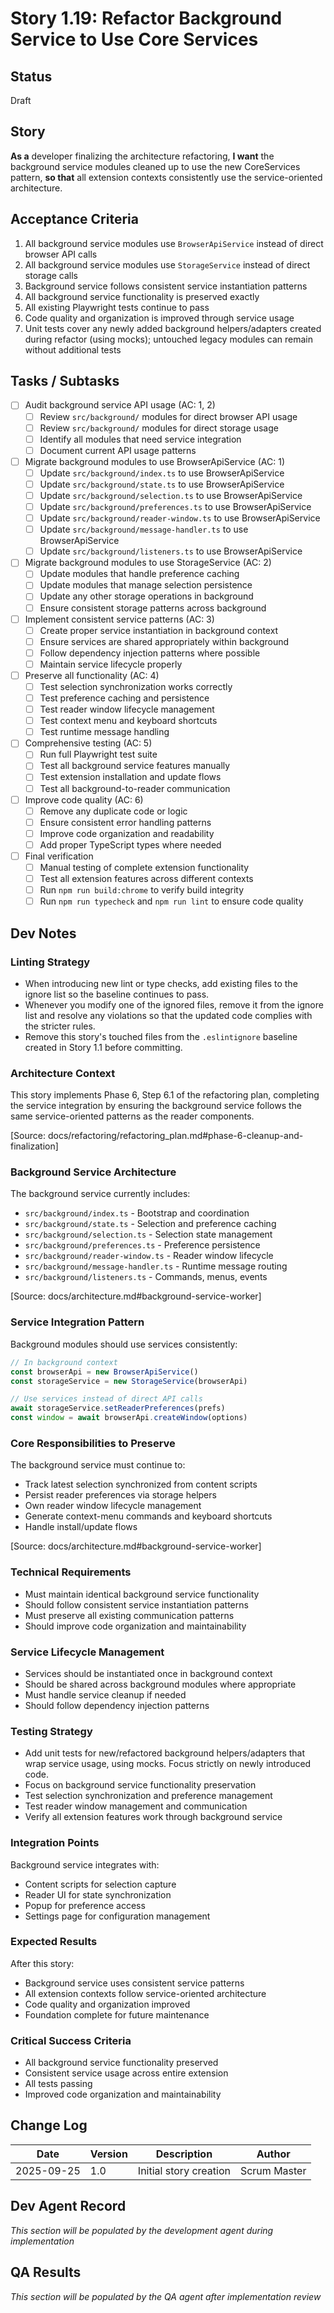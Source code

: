 # Story 1.19: Refactor Background Service to Use Core Services

## Status
Draft

## Story
**As a** developer finalizing the architecture refactoring,
**I want** the background service modules cleaned up to use the new CoreServices pattern,
**so that** all extension contexts consistently use the service-oriented architecture.

## Acceptance Criteria
1. All background service modules use `BrowserApiService` instead of direct browser API calls
2. All background service modules use `StorageService` instead of direct storage calls
3. Background service follows consistent service instantiation patterns
4. All background service functionality is preserved exactly
5. All existing Playwright tests continue to pass
6. Code quality and organization is improved through service usage
7. Unit tests cover any newly added background helpers/adapters created during refactor (using mocks); untouched legacy modules can remain without additional tests

## Tasks / Subtasks
- [ ] Audit background service API usage (AC: 1, 2)
  - [ ] Review `src/background/` modules for direct browser API usage
  - [ ] Review `src/background/` modules for direct storage usage
  - [ ] Identify all modules that need service integration
  - [ ] Document current API usage patterns
- [ ] Migrate background modules to use BrowserApiService (AC: 1)
  - [ ] Update `src/background/index.ts` to use BrowserApiService
  - [ ] Update `src/background/state.ts` to use BrowserApiService
  - [ ] Update `src/background/selection.ts` to use BrowserApiService
  - [ ] Update `src/background/preferences.ts` to use BrowserApiService
  - [ ] Update `src/background/reader-window.ts` to use BrowserApiService
  - [ ] Update `src/background/message-handler.ts` to use BrowserApiService
  - [ ] Update `src/background/listeners.ts` to use BrowserApiService
- [ ] Migrate background modules to use StorageService (AC: 2)
  - [ ] Update modules that handle preference caching
  - [ ] Update modules that manage selection persistence
  - [ ] Update any other storage operations in background
  - [ ] Ensure consistent storage patterns across background
- [ ] Implement consistent service patterns (AC: 3)
  - [ ] Create proper service instantiation in background context
  - [ ] Ensure services are shared appropriately within background
  - [ ] Follow dependency injection patterns where possible
  - [ ] Maintain service lifecycle properly
- [ ] Preserve all functionality (AC: 4)
  - [ ] Test selection synchronization works correctly
  - [ ] Test preference caching and persistence
  - [ ] Test reader window lifecycle management
  - [ ] Test context menu and keyboard shortcuts
  - [ ] Test runtime message handling
- [ ] Comprehensive testing (AC: 5)
  - [ ] Run full Playwright test suite
  - [ ] Test all background service features manually
  - [ ] Test extension installation and update flows
  - [ ] Test all background-to-reader communication
- [ ] Improve code quality (AC: 6)
  - [ ] Remove any duplicate code or logic
  - [ ] Ensure consistent error handling patterns
  - [ ] Improve code organization and readability
  - [ ] Add proper TypeScript types where needed
- [ ] Final verification
  - [ ] Manual testing of complete extension functionality
  - [ ] Test all extension features across different contexts
  - [ ] Run `npm run build:chrome` to verify build integrity
  - [ ] Run `npm run typecheck` and `npm run lint` to ensure code quality

## Dev Notes
### Linting Strategy
- When introducing new lint or type checks, add existing files to the ignore list so the baseline continues to pass.
- Whenever you modify one of the ignored files, remove it from the ignore list and resolve any violations so that the updated code complies with the stricter rules.
- Remove this story's touched files from the `.eslintignore` baseline created in Story 1.1 before committing.


### Architecture Context
This story implements Phase 6, Step 6.1 of the refactoring plan, completing the service integration by ensuring the background service follows the same service-oriented patterns as the reader components.

[Source: docs/refactoring/refactoring_plan.md#phase-6-cleanup-and-finalization]

### Background Service Architecture
The background service currently includes:
- `src/background/index.ts` - Bootstrap and coordination
- `src/background/state.ts` - Selection and preference caching
- `src/background/selection.ts` - Selection state management
- `src/background/preferences.ts` - Preference persistence
- `src/background/reader-window.ts` - Reader window lifecycle
- `src/background/message-handler.ts` - Runtime message routing
- `src/background/listeners.ts` - Commands, menus, events

[Source: docs/architecture.md#background-service-worker]

### Service Integration Pattern
Background modules should use services consistently:
```typescript
// In background context
const browserApi = new BrowserApiService()
const storageService = new StorageService(browserApi)

// Use services instead of direct API calls
await storageService.setReaderPreferences(prefs)
const window = await browserApi.createWindow(options)
```

### Core Responsibilities to Preserve
The background service must continue to:
- Track latest selection synchronized from content scripts
- Persist reader preferences via storage helpers
- Own reader window lifecycle management
- Generate context-menu commands and keyboard shortcuts
- Handle install/update flows

[Source: docs/architecture.md#background-service-worker]

### Technical Requirements
- Must maintain identical background service functionality
- Should follow consistent service instantiation patterns
- Must preserve all existing communication patterns
- Should improve code organization and maintainability

### Service Lifecycle Management
- Services should be instantiated once in background context
- Should be shared across background modules where appropriate
- Must handle service cleanup if needed
- Should follow dependency injection patterns

### Testing Strategy
- Add unit tests for new/refactored background helpers/adapters that wrap service usage, using mocks. Focus strictly on newly introduced code.
- Focus on background service functionality preservation
- Test selection synchronization and preference management
- Test reader window management and communication
- Verify all extension features work through background service

### Integration Points
Background service integrates with:
- Content scripts for selection capture
- Reader UI for state synchronization
- Popup for preference access
- Settings page for configuration management

### Expected Results
After this story:
- Background service uses consistent service patterns
- All extension contexts follow service-oriented architecture
- Code quality and organization improved
- Foundation complete for future maintenance

### Critical Success Criteria
- All background service functionality preserved
- Consistent service usage across entire extension
- All tests passing
- Improved code organization and maintainability

## Change Log
| Date | Version | Description | Author |
|------|---------|-------------|--------|
| 2025-09-25 | 1.0 | Initial story creation | Scrum Master |

## Dev Agent Record
*This section will be populated by the development agent during implementation*

## QA Results
*This section will be populated by the QA agent after implementation review*
